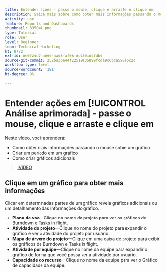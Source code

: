 ```yaml
---
title: Entender ações - passe o mouse, clique e arraste e clique em
description: Saiba mais sobre como obter mais informações passando o mouse sobre um gráfico, criar um período em um gráfico e como fazer com que gráficos adicionais apareçam, tudo em [!UICONTROL Análise aprimorada].
activity: use
feature: Reports and Dashboards
thumbnail: 335044.png
type: Tutorial
role: User
level: Beginner
team: Technical Marketing
kt: 8722
exl-id: 8e0f24d7-a099-4a08-af08-8d150104fdb9
source-git-commit: 252ba3ba44f22519a35899fcda9c6bca597a6c2c
workflow-type: tm+mt
source-wordcount: '181'
ht-degree: 0%

---
```


# Entender ações em [!UICONTROL Análise aprimorada] - passe o mouse, clique e arraste e clique em

Neste vídeo, você aprenderá:

* Como obter mais informações passando o mouse sobre um gráfico
* Criar um período em um gráfico
* Como criar gráficos adicionais

>[!VIDEO](https://video.tv.adobe.com/v/335044/?quality=12)

## Clique em um gráfico para obter mais informações

Clicar em determinadas partes de um gráfico revela gráficos adicionais ou um detalhamento das informações do gráfico.

* **Plano de voo**—Clique no nome do projeto para ver os gráficos de Burndown e Tasks in flight.
* **Atividade do projeto**—Clique no nome do projeto para expandir o gráfico e ver a atividade do projeto por usuário.
* **Mapa de árvore do projeto**—Clique em uma caixa de projeto para exibir os gráficos de Burndown e Tasks in flight.
* **Atividade por equipe**—Clique no nome da equipe para expandir o gráfico de forma que você possa ver a atividade por usuário.
* **Capacidade do recurso**—Clique no nome da equipe para ver o Gráfico de capacidade da equipe.

